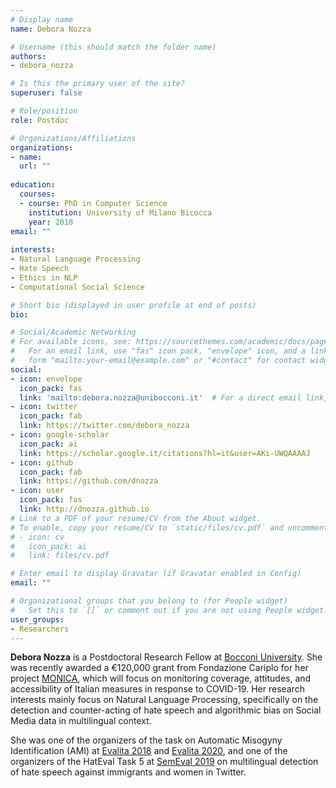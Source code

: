 ```yaml
---
# Display name
name: Debora Nozza

# Username (this should match the folder name)
authors:
- debora_nozza

# Is this the primary user of the site?
superuser: false

# Role/position
role: Postdoc

# Organizations/Affiliations
organizations:
- name:
  url: ""
  
education:
  courses:
  - course: PhD in Computer Science
    institution: University of Milano Bicocca
    year: 2018
email: ""
    
interests:
- Natural Language Processing
- Hate Speech
- Ethics in NLP
- Computational Social Science

# Short bio (displayed in user profile at end of posts)
bio:

# Social/Academic Networking
# For available icons, see: https://sourcethemes.com/academic/docs/page-builder/#icons
#   For an email link, use "fas" icon pack, "envelope" icon, and a link in the
#   form "mailto:your-email@example.com" or "#contact" for contact widget.
social:
- icon: envelope
  icon_pack: fas
  link: 'mailto:debora.nozza@unibocconi.it'  # For a direct email link, use "mailto:debora.nozza@unibocconi.it".
- icon: twitter
  icon_pack: fab
  link: https://twitter.com/debora_nozza
- icon: google-scholar
  icon_pack: ai
  link: https://scholar.google.it/citations?hl=it&user=AKi-UWQAAAAJ
- icon: github
  icon_pack: fab
  link: https://github.com/dnozza
- icon: user
  icon_pack: fas
  link: http://dnozza.github.io
# Link to a PDF of your resume/CV from the About widget.
# To enable, copy your resume/CV to `static/files/cv.pdf` and uncomment the lines below.
# - icon: cv
#   icon_pack: ai
#   link: files/cv.pdf

# Enter email to display Gravatar (if Gravatar enabled in Config)
email: ""

# Organizational groups that you belong to (for People widget)
#   Set this to `[]` or comment out if you are not using People widget.
user_groups:
- Researchers
---
```


**Debora Nozza** is a Postdoctoral Research Fellow at [Bocconi University](https:\\www.bocconi.it/). She was recently awarded a €120,000 grant from Fondazione Cariplo for her project [MONICA](https://milanlproc.github.io/project/monitoring_italian_measures_response_covid19/), which will focus on monitoring coverage, attitudes, and accessibility of Italian measures in response to COVID-19. Her research interests mainly focus on Natural Language Processing, specifically on the detection and counter-acting of hate speech and algorithmic bias on Social Media data in multilingual context.

She was one of the organizers of the task on Automatic Misogyny Identification (AMI) at [Evalita 2018](\url{http://www.evalita.it/2018}) and [Evalita 2020](\url{https://amievalita2020.github.io/}), and one of the organizers of the HatEval Task 5 at [SemEval 2019](http://alt.qcri.org/semeval2019/) on multilingual detection of hate speech against immigrants and women in Twitter.
